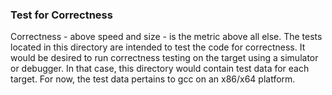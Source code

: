 ### Test for Correctness ###

Correctness - above speed and size - is the metric above all else.  The tests located in this directory are intended to test the code for correctness.  It would be desired to run correctness testing on the target using a simulator or debugger.  In that case, this directory would contain test data for each target.  For now, the test data pertains to gcc on an x86/x64 platform.